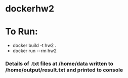 # dockerhw2

# To Run:
 - docker build -t hw2 .
 - docker run --rm hw2
 
### Details of .txt files at /home/data written to /home/output/result.txt and printed to console
